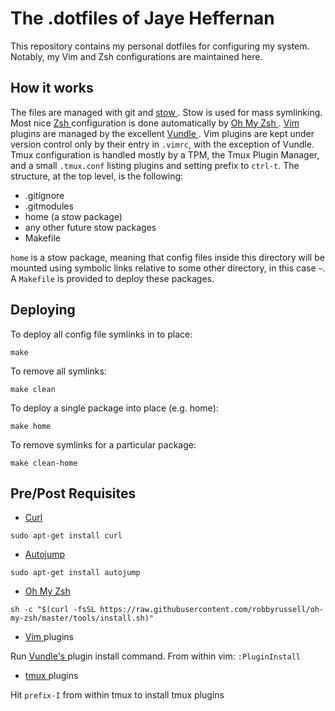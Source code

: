 # The .dotfiles of Jaye Heffernan

This repository contains my personal dotfiles for configuring my system.  Notably, my Vim and Zsh configurations are maintained here.

## How it works

The files are managed with git and [ stow ](https://www.gnu.org/software/stow/).  Stow is used for mass symlinking.  Most nice [ Zsh ](https://github.com/zsh-users/zsh) configuration is done automatically by [ Oh My Zsh ](https://github.com/robbyrussell/oh-my-zsh).  [ Vim ](http://www.vim.org/) plugins are managed by the excellent [ Vundle ](https://github.com/VundleVim/Vundle.vim).  Vim plugins are kept under version control only by their entry in `.vimrc`, with the exception of Vundle.  Tmux configuration is handled mostly by a TPM, the Tmux Plugin Manager, and a small `.tmux.conf` listing plugins and setting prefix to `ctrl-t`.  The structure, at the top level, is the following:

- .gitignore
- .gitmodules
- home (a stow package)
- any other future stow packages
- Makefile

`home` is a stow package, meaning that config files inside this directory will be mounted using symbolic links relative to some other directory, in this case `~`.  A `Makefile` is provided to deploy these packages.

## Deploying

To deploy all config file symlinks in to place:

`make`

To remove all symlinks:

`make clean`

To deploy a single package into place (e.g. home):

`make home`

To remove symlinks for a particular package:

`make clean-home`

## Pre/Post Requisites

- [ Curl ](https://github.com/curl/curl)

 `sudo apt-get install curl`

- [ Autojump ](https://github.com/wting/autojump)

 `sudo apt-get install autojump`

- [ Oh My Zsh ](https://github.com/robbyrussell/oh-my-zsh)

 `sh -c "$(curl -fsSL https://raw.githubusercontent.com/robbyrussell/oh-my-zsh/master/tools/install.sh)"`

- [ Vim ](http://www.vim.org/) plugins

 Run [ Vundle's ](https://github.com/VundleVim/Vundle.vim) plugin install command.  From within vim: `:PluginInstall`

- [ tmux ](https://tmux.github.io/) plugins

 Hit `prefix-I` from within tmux to install tmux plugins

